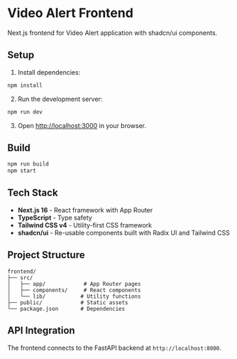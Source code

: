 # Video Alert Frontend

Next.js frontend for Video Alert application with shadcn/ui components.

## Setup

1. Install dependencies:
```bash
npm install
```

2. Run the development server:
```bash
npm run dev
```

3. Open [http://localhost:3000](http://localhost:3000) in your browser.

## Build

```bash
npm run build
npm start
```

## Tech Stack

- **Next.js 16** - React framework with App Router
- **TypeScript** - Type safety
- **Tailwind CSS v4** - Utility-first CSS framework
- **shadcn/ui** - Re-usable components built with Radix UI and Tailwind CSS

## Project Structure

```
frontend/
├── src/
│   ├── app/            # App Router pages
│   ├── components/     # React components
│   └── lib/           # Utility functions
├── public/            # Static assets
└── package.json       # Dependencies
```

## API Integration

The frontend connects to the FastAPI backend at `http://localhost:8000`.
